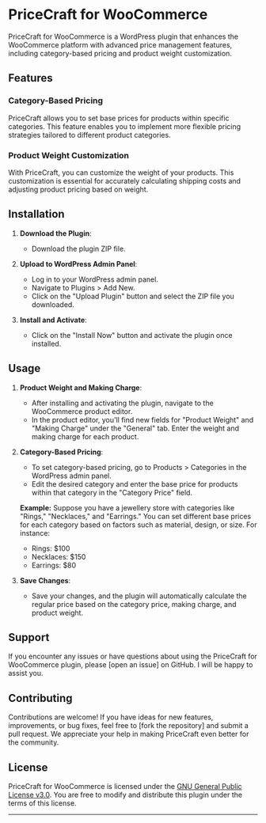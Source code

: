 
# PriceCraft for WooCommerce

PriceCraft for WooCommerce is a WordPress plugin that enhances the WooCommerce platform with advanced price management features, including category-based pricing and product weight customization.

## Features

### Category-Based Pricing
PriceCraft allows you to set base prices for products within specific categories. This feature enables you to implement more flexible pricing strategies tailored to different product categories.

### Product Weight Customization
With PriceCraft, you can customize the weight of your products. This customization is essential for accurately calculating shipping costs and adjusting product pricing based on weight.

## Installation

1. **Download the Plugin**:
   - Download the plugin ZIP file.

2. **Upload to WordPress Admin Panel**:
   - Log in to your WordPress admin panel.
   - Navigate to Plugins > Add New.
   - Click on the "Upload Plugin" button and select the ZIP file you downloaded.

3. **Install and Activate**:
   - Click on the "Install Now" button and activate the plugin once installed.

## Usage

1. **Product Weight and Making Charge**:
   - After installing and activating the plugin, navigate to the WooCommerce product editor.
   - In the product editor, you'll find new fields for "Product Weight" and "Making Charge" under the "General" tab. Enter the weight and making charge for each product.

2. **Category-Based Pricing**:
   - To set category-based pricing, go to Products > Categories in the WordPress admin panel.
   - Edit the desired category and enter the base price for products within that category in the "Category Price" field.

   **Example:**
   Suppose you have a jewellery store with categories like "Rings," "Necklaces," and "Earrings." You can set different base prices for each category based on factors such as material, design, or size. For instance:
   - Rings: $100
   - Necklaces: $150
   - Earrings: $80

3. **Save Changes**:
   - Save your changes, and the plugin will automatically calculate the regular price based on the category price, making charge, and product weight.

## Support

If you encounter any issues or have questions about using the PriceCraft for WooCommerce plugin, please [open an issue] on GitHub. I will be happy to assist you.

## Contributing

Contributions are welcome! If you have ideas for new features, improvements, or bug fixes, feel free to [fork the repository] and submit a pull request. We appreciate your help in making PriceCraft even better for the community.

## License

PriceCraft for WooCommerce is licensed under the [GNU General Public License v3.0](LICENSE). You are free to modify and distribute this plugin under the terms of this license.

---

